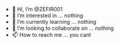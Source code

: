 - 👋 Hi, I’m @ZEFIR001
- 👀 I’m interested in ... nothing
- 🌱 I’m currently learning ... nothing 
- 💞️ I’m looking to collaborate on ... nothing
- 📫 How to reach me ... you cant

<!---
ZEFIR001/ZEFIR001 is a ✨ special ✨ repository because its `README.md` (this file) appears on your GitHub profile.
You can click the Preview link to take a look at your changes.
--->
